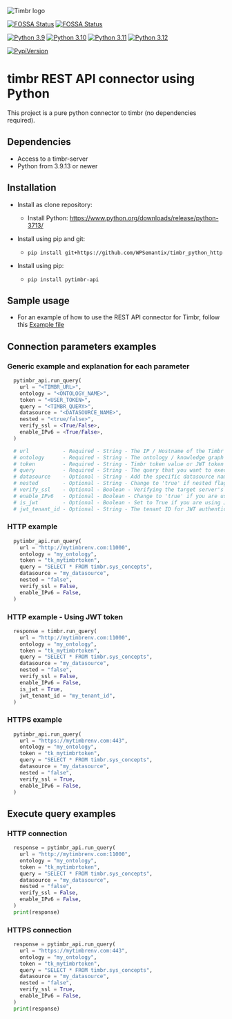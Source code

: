 ![Timbr logo](https://timbr.ai/wp-content/uploads/2025/01/logotimbrai230125.png)

[![FOSSA Status](https://app.fossa.com/api/projects/custom%2B50508%2Fgithub.com%2FWPSemantix%2Ftimbr_python_http.svg?type=shield&issueType=license)](https://app.fossa.com/projects/custom%2B50508%2Fgithub.com%2FWPSemantix%2Ftimbr_python_http?ref=badge_shield&issueType=license)
[![FOSSA Status](https://app.fossa.com/api/projects/custom%2B50508%2Fgithub.com%2FWPSemantix%2Ftimbr_python_http.svg?type=shield&issueType=security)](https://app.fossa.com/projects/custom%2B50508%2Fgithub.com%2FWPSemantix%2Ftimbr_python_http?ref=badge_shield&issueType=security)

[![Python 3.9](https://img.shields.io/badge/python-3.9-blue)](https://www.python.org/downloads/release/python-3921/)
[![Python 3.10](https://img.shields.io/badge/python-3.10-blue.svg)](https://www.python.org/downloads/release/python-31017/)
[![Python 3.11](https://img.shields.io/badge/python-3.11-blue.svg)](https://www.python.org/downloads/release/python-31112/)
[![Python 3.12](https://img.shields.io/badge/python-3.12-blue.svg)](https://www.python.org/downloads/release/python-3129/)

[![PypiVersion](https://img.shields.io/pypi/v/pytimbr-api.svg)](https://badge.fury.io/py/pytimbr-api)

# timbr REST API connector using Python
This project is a pure python connector to timbr (no dependencies required).

## Dependencies
- Access to a timbr-server
- Python from 3.9.13 or newer

## Installation
- Install as clone repository:
  - Install Python: https://www.python.org/downloads/release/python-3713/

- Install using pip and git:
  - `pip install git+https://github.com/WPSemantix/timbr_python_http`

- Install using pip:
  - `pip install pytimbr-api`

## Sample usage
- For an example of how to use the REST API connector for Timbr, follow this [Example file](examples/example.py)

## Connection parameters examples

### Generic example and explanation for each parameter
```python
  pytimbr_api.run_query(
    url = "<TIMBR_URL>",
    ontology = "<ONTOLOGY_NAME>",
    token = "<USER_TOKEN>",
    query = "<TIMBR_QUERY>",
    datasource = "<DATASOURCE_NAME>",
    nested = "<true/false>",
    verify_ssl = <True/False>,
    enable_IPv6 = <True/False>,
  )

  # url           - Required - String - The IP / Hostname of the Timbr platform.
  # ontology      - Required - String - The ontology / knowledge graph to connect to.
  # token         - Required - String - Timbr token value or JWT token value. Note: If you are using JWT token, you need to set the is_jwt parameter to True.
  # query         - Required - String - The query that you want to execute.
  # datasource    - Optional - String - Add the specific datasource name that you want to query from, the default value is the current active datasource of your ontology.
  # nested        - Optional - String - Change to 'true' if nested flag needs to be enabled. make sure this flag contains string value not bool value.
  # verify_ssl    - Optional - Boolean - Verifying the target server's SSL Certificate, use False to disable this process.
  # enable_IPv6   - Optional - Boolean - Change to 'true' if you are using IPv6 connection.
  # is_jwt        - Optional - Boolean - Set to True if you are using JWT token, otherwise set to False.
  # jwt_tenant_id - Optional - String - The tenant ID for JWT authentication
```

### HTTP example
```python
  pytimbr_api.run_query(
    url = "http://mytimbrenv.com:11000",
    ontology = "my_ontology",
    token = "tk_mytimbrtoken",
    query = "SELECT * FROM timbr.sys_concepts",
    datasource = "my_datasource",
    nested = "false",
    verify_ssl = False,
    enable_IPv6 = False,
  )
```

### HTTP example - Using JWT token
```python
  response = timbr.run_query(
    url = "http://mytimbrenv.com:11000",
    ontology = "my_ontology",
    token = "tk_mytimbrtoken",
    query = "SELECT * FROM timbr.sys_concepts",
    datasource = "my_datasource",
    nested = "false",
    verify_ssl = False,
    enable_IPv6 = False,
    is_jwt = True,
    jwt_tenant_id = "my_tenant_id",
  )
```

### HTTPS example
```python
  pytimbr_api.run_query(
    url = "https://mytimbrenv.com:443",
    ontology = "my_ontology",
    token = "tk_mytimbrtoken",
    query = "SELECT * FROM timbr.sys_concepts",
    datasource = "my_datasource",
    nested = "false",
    verify_ssl = True,
    enable_IPv6 = False,
  )
```

## Execute query examples
### HTTP connection
```python
  response = pytimbr_api.run_query(
    url = "http://mytimbrenv.com:11000",
    ontology = "my_ontology",
    token = "tk_mytimbrtoken",
    query = "SELECT * FROM timbr.sys_concepts",
    datasource = "my_datasource",
    nested = "false",
    verify_ssl = False,
    enable_IPv6 = False,
  )
  print(response)
```

### HTTPS connection
```python
  response = pytimbr_api.run_query(
    url = "https://mytimbrenv.com:443",
    ontology = "my_ontology",
    token = "tk_mytimbrtoken",
    query = "SELECT * FROM timbr.sys_concepts",
    datasource = "my_datasource",
    nested = "false",
    verify_ssl = True,
    enable_IPv6 = False,
  )
  print(response)
```
